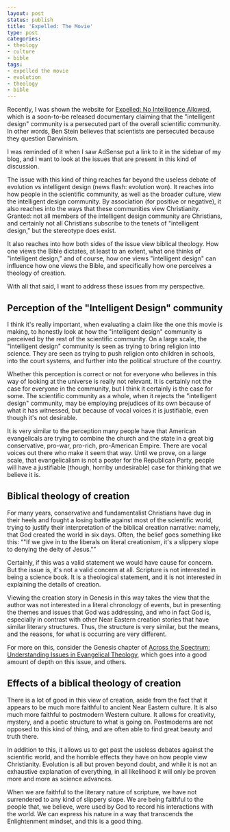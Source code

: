 ```yaml
---
layout: post
status: publish
title: 'Expelled: The Movie'
type: post
categories:
- theology
- culture
- bible
tags:
- expelled the movie
- evolution
- theology
- bible
---
```

Recently, I was shown the website for <a href="http://www.expelledthemovie.com/">Expelled: No Intelligence Allowed</a>, which is a soon-to-be released documentary claiming that the "intelligent design" community is a persecuted part of the overall scientific community. In other words, Ben Stein believes that scientists are persecuted because they question Darwinism.

I was reminded of it when I saw AdSense put a link to it in the sidebar of my blog, and I want to look at the issues that are present in this kind of discussion.

The issue with this kind of thing reaches far beyond the useless debate of evolution vs intelligent design (news flash: evolution won). It reaches into how people in the scientific community, as well as the broader culture, view the intelligent design community. By association (for positive or negative), it also reaches into the ways that these communities view Christianity. Granted: not all members of the intelligent design community are Christians, and certainly not all Christians subscribe to the tenets of "intelligent design," but the stereotype does exist.

It also reaches into how both sides of the issue view biblical theology. How one views the Bible dictates, at least to an extent, what one thinks of "intelligent design," and of course, how one views "intelligent design" can influence how one views the Bible, and specifically how one perceives a theology of creation.

With all that said, I want to address these issues from my perspective.
<h2>Perception of the "Intelligent Design" community</h2>
I think it's really important, when evaluating a claim like the one this movie is making, to honestly look at how the "intelligent design" community is perceived by the rest of the scientific community. On a large scale, the "intelligent design" community is seen as trying to bring religion into science. They are seen as trying to push religion onto children in schools, into the court systems, and further into the political structure of the country.

Whether this perception is correct or not for everyone who believes in this way of looking at the universe is really not relevant. It is certainly not the case for everyone in the community, but I think it certainly is the case for some. The scientific community as a whole, when it rejects the "intelligent design" community, may be employing prejudices of its own because of what it has witnessed, but because of vocal voices it is justifiable, even though it's not desirable.

It is very similar to the perception many people have that American evangelicals are trying to combine the church and the state in a great big conservative, pro-war, pro-rich, pro-American Empire. There are vocal voices out there who make it seem that way. Until we prove, on a large scale, that evangelicalism is not a poster for the Republican Party, people will have a justifiable (though, horriby undesirable) case for thinking that we believe it is.
<h2>Biblical theology of creation</h2>
For many years, conservative and fundamentalist Christians have dug in their heels and fought a losing battle against most of the scientific world, trying to justify their interpretation of the biblical creation narrative: namely, that God created the world in six days. Often, the belief goes something like this: <q>"If we give in to the liberals on literal creationism, it's a slippery slope to denying the deity of Jesus."</q>

Certainly, if this was a valid statement we would have cause for concern. But the issue is, it's not a valid concern at all. Scripture is not interested in being a science book. It is a theological statement, and it is not interested in explaining the details of creation.

Viewing the creation story in Genesis in this way takes the view that the author was not interested in a literal chronology of events, but in presenting the themes and issues that God was addressing, and who in fact God is, especially in contrast with other Near Eastern creation stories that have similar literary structures. Thus, the structure is very similar, but the means, and the reasons, for what is occurring are very different.

For more on this, consider the Genesis chapter of <a href="http://www.amazon.com/gp/redirect.html?ie=UTF8&amp;location=http%3A%2F%2Fwww.amazon.com%2FAcross-Spectrum-Understanding-Evangelical-Theology%2Fdp%2F0801022762%3Fie%3DUTF8%26s%3Dbooks%26qid%3D1207879867%26sr%3D8-1&amp;tag=jonathanstega-20&amp;linkCode=ur2&amp;camp=1789&amp;creative=9325">Across the Spectrum: Understanding Issues in Evangelical Theology</a>, which goes into a good amount of depth on this issue, and others.
<h2>Effects of a biblical theology of creation</h2>
There is a lot of good in this view of creation, aside from the fact that it appears to be much more faithful to ancient Near Eastern culture. It is also much more faithful to postmodern Western culture. It allows for creativity, mystery, and a poetic structure to what is going on. Postmoderns are not opposed to this kind of thing, and are often able to find great beauty and truth there.

In addition to this, it allows us to get past the useless debates against the scientific world, and the horrible effects they have on how people view Christianity. Evolution is all but proven beyond doubt, and while it is not an exhaustive explanation of everything, in all likelihood it will only be proven more and more as science advances.

When we are faithful to the literary nature of scripture, we have not surrendered to any kind of slippery slope. We are being faithful to the people that, we believe, were used by God to record his interactions with the world. We can express his nature in a way that transcends the Enlightenment mindset, and this is a good thing.
